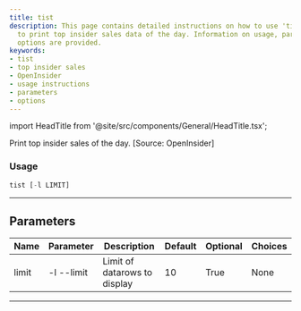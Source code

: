 ```yaml
---
title: tist
description: This page contains detailed instructions on how to use 'tist', a tool
  to print top insider sales data of the day. Information on usage, parameters, and
  options are provided.
keywords:
- tist
- top insider sales
- OpenInsider
- usage instructions
- parameters
- options
---
```


import HeadTitle from '@site/src/components/General/HeadTitle.tsx';

<HeadTitle title="stocks /ins/tist - Reference | OpenBB Terminal Docs" />

Print top insider sales of the day. [Source: OpenInsider]

### Usage

```python wordwrap
tist [-l LIMIT]
```

---

## Parameters

| Name | Parameter | Description | Default | Optional | Choices |
| ---- | --------- | ----------- | ------- | -------- | ------- |
| limit | -l  --limit | Limit of datarows to display | 10 | True | None |

---
